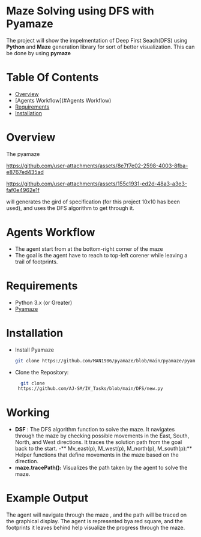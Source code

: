 # Maze Solving using DFS with Pyamaze

The project will show the impelmentation of Deep First Seach(DFS) using **Python** and **Maze** generation library for sort of better visualization.
This can be done by using **pymaze** 


# Table Of Contents
- [Overview](#Overview)
-  [Agents Workflow](#Agents Workflow)
-  [Requirements](#Requirements)
-  [Installation](#Installation)


# Overview
The pyamaze 

https://github.com/user-attachments/assets/8e7f7e02-2598-4003-8fba-e8767ed435ad



https://github.com/user-attachments/assets/155c1931-ed2d-48a3-a3e3-faf0e4962e1f

will generates the gird of specification (for this project 10x10 has been used), and uses the DFS algorithm to get through it.

# Agents Workflow
- The agent start from at the bottom-right corner of the maze
- The goal is the agent have to reach to top-left corener while leaving a trail of footprints.

# Requirements
- Python 3.x (or Greater)
- [Pyamaze](https://github.com/MAN1986/pyamaze/blob/main/pyamaze/pyamaze.py)

# Installation 
- Install Pyamaze
  ``` bash
  git clone https://github.com/MAN1986/pyamaze/blob/main/pyamaze/pyamaze.py 
-  Clone the Repository:
   ``` bash  
     git clone
    https://github.com/AJ-SM/IV_Tasks/blob/main/DFS/new.py

# Working
- **DSF** : The DFS algorithm function to solve the maze. It navigates through the maze by checking possible movements in the East, South, North, and West directions. It traces the solution path from the goal back to the start.
-** Mv_east(p), M_west(p), M_north(p), M_south(p):** Helper functions that define movements in the maze based on the direction.
- **maze.tracePath():** Visualizes the path taken by the agent to solve the maze.

# Example Output
The agent will navigate through the maze , and the path will be traced on the graphical display. The agent is represented bya red square, and the footprints it leaves behind help visualize the progress through the maze.










